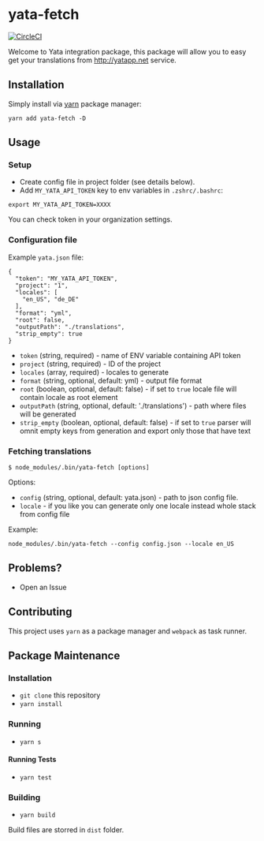 # yata-fetch

[![CircleCI](https://circleci.com/gh/dzbo/yata-fetch/tree/master.svg?style=svg)](https://circleci.com/gh/dzbo/yata-fetch/tree/master)

Welcome to Yata integration package, this package will allow you to easy get your translations from http://yatapp.net service.

## Installation

Simply install via [yarn](https://yarnpkg.com) package manager:

`yarn add yata-fetch -D`

## Usage

### Setup

* Create config file in project folder (see details below).
* Add `MY_YATA_API_TOKEN` key to env variables in `.zshrc/.bashrc`:

```
export MY_YATA_API_TOKEN=XXXX
```

You can check token in your organization settings.


### Configuration file

Example `yata.json` file:

```
{
  "token": "MY_YATA_API_TOKEN",
  "project": "1",
  "locales": [
    "en_US", "de_DE"
  ],
  "format": "yml",
  "root": false,
  "outputPath": "./translations",
  "strip_empty": true
}
```

* `token` (string, required) - name of ENV variable containing API token
* `project` (string, required) - ID of the project
* `locales` (array, required) - locales to generate
* `format` (string, optional, default: yml) - output file format
* `root` (boolean, optional, default: false) - if set to `true` locale file
  will contain locale as root element
* `outputPath` (string, optional, default: './translations') - path where
  files will be generated
* `strip_empty` (boolean, optional, default: false) - if set to `true` parser will omnit empty keys from generation and export only those that have text

### Fetching translations

```
$ node_modules/.bin/yata-fetch [options]
```

Options:

* `config` (string, optional, default: yata.json) - path to json config file.
* `locale` - if you like you can generate only one locale instead whole
  stack from config file


Example:

```
node_modules/.bin/yata-fetch --config config.json --locale en_US
```

## Problems?

* Open an Issue

## Contributing

This project uses `yarn` as a package manager and `webpack` as task runner.

## Package Maintenance

### Installation

* `git clone` this repository
* `yarn install`

### Running

* `yarn s`

#### Running Tests

* `yarn test`

### Building

* `yarn build`

Build files are storred in `dist` folder.
